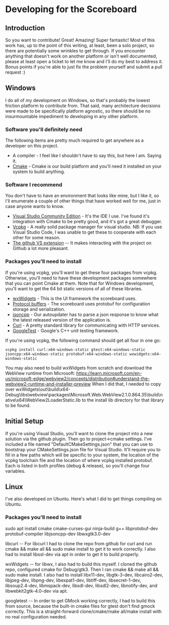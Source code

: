 # Developing for the Scoreboard

## Introduction

So you want to contribute!  Great!  Amazing!  Super fantastic!  Most of this work has, up to the point of this writing, at least, been a solo project, so there are potentially some wrinkles to get through.  If you encounter anything that doesn't work on another platform or isn't well documented, please at least open a ticket to let me know and I'll do my best to address it.  Bonus points if you're able to just fix the problem yourself and submit a pull request :)

## Windows

I do all of my development on Windows, so that's probably the lowest friction
platform to contribute from.  That said, many architecture decisions were made
to be specifically platform agnostic, so there should be no insurmountable
impediment to developing in any other platform.

### Software you'll definitely need

The following items are pretty much required to get anywhere as a developer on
this project.

* A compiler - I feel like I shouldn't have to say this, but here I am.  Saying
  it.
* [Cmake](https://cmake.org/) - Cmake is our build platform and you'll need it
  installed on your system to build anything.

### Software I recommend

You don't have to have an environment that looks like mine, but I like it, so
I'll enumerate a couple of other things that have worked well for me, just in
case anyone wants to know.

* [Visual Studio Community Edition](https://visualstudio.microsoft.com/vs/) -
  It's the IDE I use.  I've found it's integration with Cmake to be pretty
  good, and it's got a great debugger.
* [Vcpkg](https://github.com/microsoft/vcpkg) - A really solid package manager
  for visual studio.  NB: If you use Visual Studio Code, I was unable to get
  these to cooperate with each other for some reason.
* [The github VS extension](https://visualstudio.github.com/index.html) -- It
  makes interacting with the project on Github a lot more pleasant.

### Packages you'll need to install

If you're using vcpkg, you'll want to get these four packages from vcpkg.
Otherwise, you'll need to have these development packages somewhere that you
can point Cmake at them.  Note that for Windows development, you'll want to
get the 64 bit static versions of all of these libraries.

* [wxWidgets](https://www.wxwidgets.org/) - This is the UI framework the
  scoreboard uses.
* [Protocol buffers](https://developers.google.com/protocol-buffers) - The
  scoreboard uses protobuf for configuration storage and serialization.
* [jsoncpp](https://github.com/open-source-parsers/jsoncpp) - Our autoupdater
  has to parse a json response to know what the latest released version of the
  application is.
* [Curl](https://curl.haxx.se/libcurl) - A pretty standard library for
  communicating with HTTP services.
* [GoogleTest](https://github.com/google/googletest) - Google's C++ unit
  testing framework.

If you're using vcpkg, the following command should get all four in one go:
```SHELL
vcpkg install curl:x64-windows-static gtest:x64-windows-static jsoncpp:x64-windows-static protobuf:x64-windows-static wxwidgets:x64-windows-static
```

You may also need to build wxWidgets from scratch and download the WebView runtime from Microsoft:
https://learn.microsoft.com/en-us/microsoft-edge/webview2/concepts/distribution#understand-the-webview2-runtime-and-installer-preview
When I did that, I needed to copy over
wxWidgets\out\build\x64-Debug\libs\webview\packages\Microsoft.Web.WebView2.1.0.864.35\build\native\x64\WebView2LoaderStatic.lib
to the install lib directory for that library to be found.

## Initial Setup

If you're using Visual Studio, you'll want to clone the project into a new
solution via the github plugin.  Then go to project->cmake settings.  I've
included a file named "DefaultCMakeSettings.json" that you can use to bootstrap
your CMakeSettings.json file for Visual Studio.  It'll require you to fill in
a few paths which will be specific to your system, the location of the vcpkg
toolchain file and the location of where vcpkg installed protobuf.  Each is
listed in both profiles (debug & release), so you'll change four variables.

## Linux

I've also developed on Ubuntu.  Here's what I did to get things compiling on Ubuntu.

### Packages you'll need to install

sudo apt install cmake cmake-curses-gui ninja-build g++ libprotobuf-dev protobuf-compiler libjsoncpp-dev libwxgtk3.0-dev

libcurl -- For libcurl I had to clone the repo from github for curl and run cmake && make all && sudo make install to get it to work correctly.  I also had to install libssl-dev via apt in order to get it to build properly.

wxWidgets -- for libwx, I also had to build this myself.  I cloned the github repo, configured cmake for Debug/gtk3.  Then I ran cmake && make all && sudo make install. 
I also had to install libx11-dev, libgtk-3-dev, libcairo2-dev, libjpeg-dev, libpng-dev, libexpat1-dev, libtiff-dev, libsecret-1-dev, libsoup2.4-dev, libmspack-dev, libsdl-dev, libsdl2-dev, libnotify-dev, and  libwebkit2gtk-4.0-dev via apt.

googletest -- In order to get GMock working correctly, I had to build this from source, because the built-in cmake files for gtest don't find gmock correctly.  This is a straight-forward clone/cmake/make all/make install with no real configuration needed.

